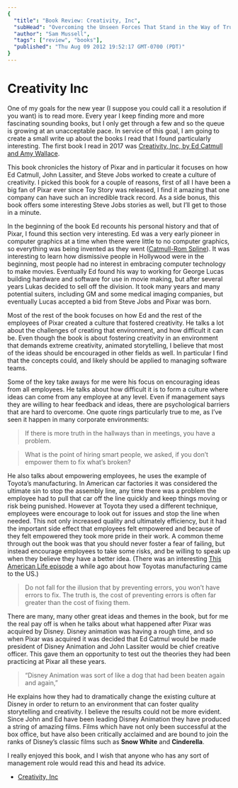 ```yaml
---
{
  "title": "Book Review: Creativity, Inc",
  "subHead": "Overcoming the Unseen Forces That Stand in the Way of True Inspiration.",
  "author": "Sam Mussell",
  "tags": ["review", "books"],
  "published": "Thu Aug 09 2012 19:52:17 GMT-0700 (PDT)"
}
---
```


# Creativity Inc

One of my goals for the new year (I suppose you could call it a resolution if you want) is to read more.  Every year I keep finding more and more fascinating sounding books, but I only get through a few and so the queue is growing at an unacceptable pace.  In service of this goal, I am going to create a small write up about the books I read that I found particularly interesting.  The first book I read in 2017 was [Creativity, Inc, by Ed Catmull and Amy Wallace](https://www.amazon.com/Creativity-Inc-Overcoming-Unseen-Inspiration/dp/0812993012).

This book chronicles the history of Pixar and in particular it focuses on how Ed Catmull, John Lassiter, and Steve Jobs worked to create a culture of creativity.  I picked this book for a couple of reasons, first of all I have been a big fan of Pixar ever since Toy Story was released, I find it amazing that one company can have such an incredible track record.  As a side bonus, this book offers some interesting Steve Jobs stories as well, but I’ll get to those in a minute.  

In the beginning of the book Ed recounts his personal history and that  of Pixar, I found this section very interesting.  Ed was a very early pioneer in computer graphics at a time when there were little to no computer graphics, so everything was being invented as they went ([Catmull-Rom Spline](https://en.wikipedia.org/wiki/Centripetal_Catmull–Rom_spline#cite_note-1)).  It was interesting to learn how dismissive people in Hollywood were in the beginning, most people had no interest in embracing computer technology to make movies.  Eventually Ed found his way to working for George Lucas building hardware  and software for use in movie making, but after several years Lukas decided to sell off the division.  It took many years and many potential suiters, including GM and some medical imaging companies, but eventually Lucas accepted a bid from Steve Jobs and Pixar was born.

Most of the rest of the book focuses on how Ed and the rest of the employees of Pixar created a culture that fostered creativity.  He talks a lot about the challenges of creating that environment, and how difficult it can be.  Even though the book is about fostering creativity in an environment that demands extreme creativity, animated storytelling, I believe that most of the ideas should be encouraged in other fields as well.   In particular I find that the concepts could, and likely should be applied to managing software teams.

Some of the key take aways for me were his focus on encouraging ideas from all employees.  He talks about how difficult it is to form a culture where ideas can come from any employee at any level.  Even if management says they are willing to hear feedback and ideas, there are psychological barriers that are hard to overcome.  One quote rings particularly true to me, as I’ve seen it happen in many corporate environments:

> If there is more truth in the hallways than in meetings, you have a problem.  



> What is the point of hiring smart people, we asked, if you don’t empower them to fix what’s broken?  

He also talks about empowering employees, he uses the example of Toyota’s manufacturing.  In American car factories it was considered the ultimate sin to stop the assembly line, any time there was a problem the employee had to pull that car off the line quickly and keep things moving or risk being punished.  However at Toyota they used a different technique, employees were encourage to look out for issues and stop the line when needed.  This not only increased quality and ultimately efficiency, but it had the important side effect that employees felt empowered and because of they felt empowered they took more pride in their work.  A common theme through out the book was that you should never foster a fear of failing, but instead encourage employees to take some risks, and be willing to speak up when they believe they have a better idea. (There was an interesting [This American Life episode](https://www.thisamericanlife.org/radio-archives/episode/561/nummi-2015) a while ago about how Toyotas manufacturing came to the US.)

> Do not fall for the illusion that by preventing errors, you won’t have errors to fix. The truth is, the cost of preventing errors is often far greater than the cost of fixing them.  

There are many, many other great ideas and themes in the book, but for me the real pay off is when he talks about what happened after Pixar was acquired by Disney.  Disney animation was having a rough time, and so when Pixar was acquired it was decided that Ed Catmul would be made president of Disney Animation and John Lassiter would be chief creative officer.  This gave them an opportunity to test out the theories they had been practicing at Pixar all these years.  

> “Disney Animation was sort of like a dog that had been beaten again and again,”  

He explains how they had to dramatically change the existing culture at Disney in order to return to an environment that can foster quality storytelling and creativity.  I believe the results could not be more evident. Since John and Ed have been leading Disney Animation they have produced a string of amazing films.  Films which have not only been successful at the box office, but have also been critically acclaimed and are bound to join the ranks of Disney’s classic films such as **Snow White** and **Cinderella**.  

I really enjoyed this book, and I wish that anyone who has any sort of management role would read this and head its advice.

* [Creativity, Inc](https://www.amazon.com/Creativity-Inc-Overcoming-Unseen-Inspiration/dp/0812993012)

